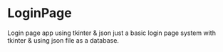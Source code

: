 # LoginPage
Login page app using tkinter &amp; json
just a basic login page system with tkinter & using json file as a database.
